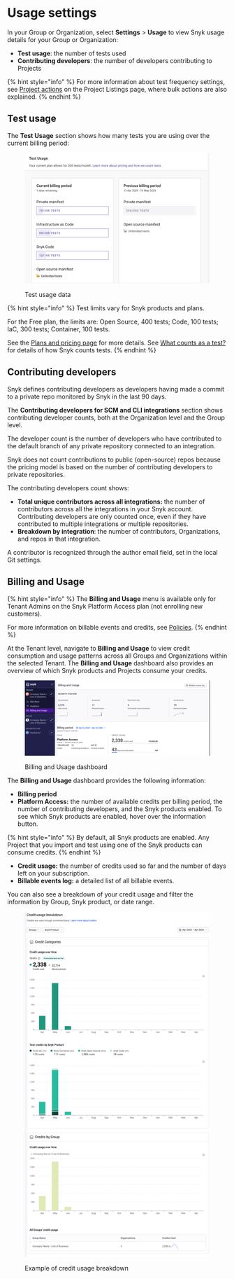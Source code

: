 # Usage settings

In your Group or Organization, select **Settings** > **Usage** to view Snyk usage details for your Group or Organization:

* **Test usage**: the number of tests used
* **Contributing developers**: the number of developers contributing to Projects

{% hint style="info" %}
For more information about test frequency settings, see [Project actions](../snyk-projects/#project-actions-on-the-project-listing-page) on the Project Listings page, where bulk actions are also explained.
{% endhint %}

## Test usage

The **Test Usage** section shows how many tests you are using over the current billing period:

<figure><img src="../../.gitbook/assets/usage_test_usage.png" alt=""><figcaption><p>Test usage data</p></figcaption></figure>

{% hint style="info" %}
Test limits vary for Snyk products and plans.

For the Free plan, the limits are: Open Source, 400 tests; Code, 100 tests; IaC, 300 tests; Container, 100 tests.

See the [Plans and pricing page](https://snyk.io/plans/) for more details. See [What counts as a test?](../../snyk-data-and-governance/what-counts-as-a-test.md) for details of how Snyk counts tests.
{% endhint %}

## Contributing developers

Snyk defines contributing developers as developers having made a commit to a private repo monitored by Snyk in the last 90 days.

The **Contributing developers for SCM and CLI integrations** section shows contributing developer counts, both at the Organization level and the Group level.

The developer count is the number of developers who have contributed to the default branch of any private repository connected to an integration.

Snyk does not count contributions to public (open-source) repos because the pricing model is based on the number of contributing developers to private repositories.

The contributing developers count shows:

* **Total unique contributors across all integrations:** the number of contributors across all the integrations in your Snyk account. Contributing developers are only counted once, even if they have contributed to multiple integrations or multiple repositories.
* **Breakdown by integration**: the number of contributors, Organizations, and repos in that integration.

A contributor is recognized through the author email field, set in the local Git settings.

## Billing and Usage

{% hint style="info" %}
The **Billing and Usage** menu is available only for Tenant Admins on the Snyk Platform Access plan (not enrolling new customers).

For more information on billable events and credits, see [Policies](https://snyk.io/policies/definition-of-snyk-platform-access/).
{% endhint %}

At the Tenant level, navigate to **Billing and Usage** to view credit consumption and usage patterns across all Groups and Organizations within the selected Tenant. The **Billing and Usage** dashboard also provides an overview of which Snyk products and Projects consume your credits.

<figure><img src="../../.gitbook/assets/billing_and_usage_dashboard.png" alt=""><figcaption><p>Billing and Usage dashboard</p></figcaption></figure>

The **Billing and Usage** dashboard provides the following information:

* **Billing period**
* **Platform Access:** the number of available credits per billing period, the number of contributing developers, and the Snyk products enabled. To see which Snyk products are enabled, hover over the information button.&#x20;

{% hint style="info" %}
By default, all Snyk products are enabled. Any Project that you import and test using one of the Snyk products can consume credits.&#x20;
{% endhint %}

* **Credit usage:** the number of credits used so far and the number of days left on your subscription.
* **Billable events log:** a detailed list of all billable events.

You can also see a breakdown of your credit usage and filter the information by Group, Snyk product, or date range.&#x20;

<figure><img src="../../.gitbook/assets/billing_and_usage_dahsboard_credit_breakdown.png" alt=""><figcaption><p>Example of credit usage breakdown</p></figcaption></figure>
